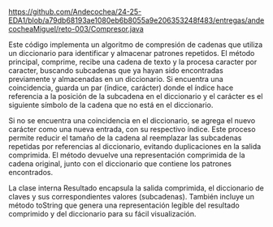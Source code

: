 https://github.com/Andecochea/24-25-EDA1/blob/a79db68193ae1080eb6b8055a9e206353248f483/entregas/andecocheaMiguel/reto-003/Compresor.java

Este código implementa un algoritmo de compresión de cadenas que utiliza un diccionario para identificar y almacenar patrones repetidos. El método principal, comprime, recibe una cadena de texto y la procesa caracter por caracter, buscando subcadenas que ya hayan sido encontradas previamente y almacenadas en un diccionario. Si encuentra una coincidencia, guarda un par (índice, carácter) donde el índice hace referencia a la posición de la subcadena en el diccionario y el carácter es el siguiente símbolo de la cadena que no está en el diccionario.

Si no se encuentra una coincidencia en el diccionario, se agrega el nuevo carácter como una nueva entrada, con su respectivo índice. Este proceso permite reducir el tamaño de la cadena al reemplazar las subcadenas repetidas por referencias al diccionario, evitando duplicaciones en la salida comprimida. El método devuelve una representación comprimida de la cadena original, junto con el diccionario que contiene los patrones encontrados.

La clase interna Resultado encapsula la salida comprimida, el diccionario de claves y sus correspondientes valores (subcadenas). También incluye un método toString que genera una representación legible del resultado comprimido y del diccionario para su fácil visualización.